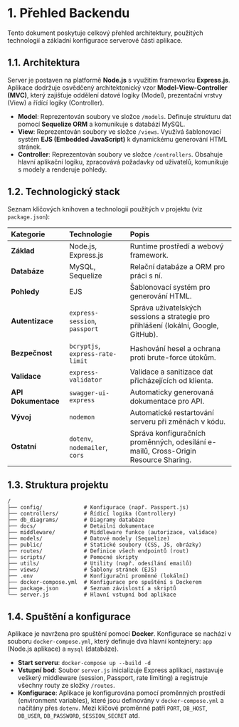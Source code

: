 # 1. Přehled Backendu

Tento dokument poskytuje celkový přehled architektury, použitých technologií a základní konfigurace serverové části aplikace.

## 1.1. Architektura

Server je postaven na platformě **Node.js** s využitím frameworku **Express.js**. Aplikace dodržuje osvědčený architektonický vzor **Model-View-Controller (MVC)**, který zajišťuje oddělení datové logiky (Model), prezentační vrstvy (View) a řídící logiky (Controller).

- **Model**: Reprezentován soubory ve složce `/models`. Definuje strukturu dat pomocí **Sequelize ORM** a komunikuje s databází MySQL.
- **View**: Reprezentován soubory ve složce `/views`. Využívá šablonovací systém **EJS (Embedded JavaScript)** k dynamickému generování HTML stránek.
- **Controller**: Reprezentován soubory ve složce `/controllers`. Obsahuje hlavní aplikační logiku, zpracovává požadavky od uživatelů, komunikuje s modely a renderuje pohledy.

## 1.2. Technologický stack

Seznam klíčových knihoven a technologií použitých v projektu (viz `package.json`):

| Kategorie | Technologie | Popis |
| :--- | :--- | :--- |
| **Základ** | Node.js, Express.js | Runtime prostředí a webový framework. |
| **Databáze** | MySQL, Sequelize | Relační databáze a ORM pro práci s ní. |
| **Pohledy** | EJS | Šablonovací systém pro generování HTML. |
| **Autentizace** | `express-session`, `passport` | Správa uživatelských sessions a strategie pro přihlášení (lokální, Google, GitHub). |
| **Bezpečnost** | `bcryptjs`, `express-rate-limit` | Hashování hesel a ochrana proti brute-force útokům. |
| **Validace** | `express-validator` | Validace a sanitizace dat přicházejících od klienta. |
| **API Dokumentace**| `swagger-ui-express` | Automaticky generovaná dokumentace pro API. |
| **Vývoj** | `nodemon` | Automatické restartování serveru při změnách v kódu. |
| **Ostatní** | `dotenv`, `nodemailer`, `cors` | Správa konfiguračních proměnných, odesílání e-mailů, Cross-Origin Resource Sharing. |

## 1.3. Struktura projektu

```
/
├── config/             # Konfigurace (např. Passport.js)
├── controllers/        # Řídící logika (Controllery)
├── db_diagrams/        # Diagramy databáze
├── docs/               # Detailní dokumentace
├── middleware/         # Middleware funkce (autorizace, validace)
├── models/             # Datové modely (Sequelize)
├── public/             # Statické soubory (CSS, JS, obrázky)
├── routes/             # Definice všech endpointů (rout)
├── scripts/            # Pomocné skripty
├── utils/              # Utility (např. odesílání emailů)
├── views/              # Šablony stránek (EJS)
├── .env                # Konfigurační proměnné (lokální)
├── docker-compose.yml  # Konfigurace pro spuštění s Dockerem
├── package.json        # Seznam závislostí a skriptů
└── server.js           # Hlavní vstupní bod aplikace
```

## 1.4. Spuštění a konfigurace

Aplikace je navržena pro spuštění pomocí **Docker**. Konfigurace se nachází v souboru `docker-compose.yml`, který definuje dva hlavní kontejnery: `app` (Node.js aplikace) a `mysql` (databáze).

- **Start serveru**: `docker-compose up --build -d`
- **Vstupní bod**: Soubor `server.js` inicializuje Express aplikaci, nastavuje veškerý middleware (session, Passport, rate limiting) a registruje všechny routy ze složky `/routes`.
- **Konfigurace**: Aplikace je konfigurována pomocí proměnných prostředí (environment variables), které jsou definovány v `docker-compose.yml` a načítány přes `dotenv`. Mezi klíčové proměnné patří `PORT`, `DB_HOST`, `DB_USER`, `DB_PASSWORD`, `SESSION_SECRET` atd.
